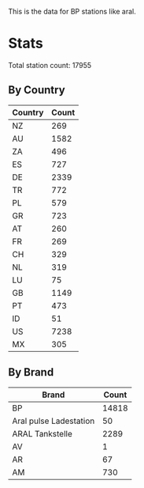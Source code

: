 This is the data for BP stations like aral.


# Stats

Total station count: 17955
## By Country

| Country | Count
| - | - 
| NZ | 269
| AU | 1582
| ZA | 496
| ES | 727
| DE | 2339
| TR | 772
| PL | 579
| GR | 723
| AT | 260
| FR | 269
| CH | 329
| NL | 319
| LU | 75
| GB | 1149
| PT | 473
| ID | 51
| US | 7238
| MX | 305
## By Brand

| Brand | Count
| - | - 
| BP | 14818
| Aral pulse Ladestation | 50
| ARAL Tankstelle | 2289
| AV | 1
| AR | 67
| AM | 730
